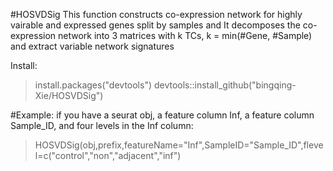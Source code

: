 #HOSVDSig
This function constructs co-expression network for highly vairable and expressed genes split by samples and
It decomposes the co-expression network into 3 matrices with k TCs, k = min(#Gene, #Sample)
and extract variable network signatures

Install:

> install.packages("devtools")
> devtools::install_github("bingqing-Xie/HOSVDSig")

#Example: 
if you have a seurat obj, a feature column Inf, a feature column Sample_ID, and four levels in the Inf column:

> HOSVDSig(obj,prefix,featureName="Inf",SampleID="Sample_ID",flevel=c("control","non","adjacent","inf")
